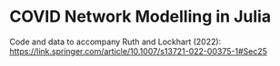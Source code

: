 # COVID Network Modelling in Julia

Code and data to accompany Ruth and Lockhart (2022): https://link.springer.com/article/10.1007/s13721-022-00375-1#Sec25
